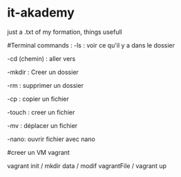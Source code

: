# it-akademy
just a .txt of my formation, things usefull

#Terminal commands :
-ls : voir ce qu'il y a dans le dossier

-cd (chemin) : aller vers

-mkdir : Creer un dossier

-rm : supprimer un dossier

-cp : copier un fichier

-touch : creer un fichier

-mv : déplacer un fichier

-nano: ouvrir fichier avec nano

#creer un VM vagrant

vagrant init / mkdir data / modif vagrantFile / vagrant up
